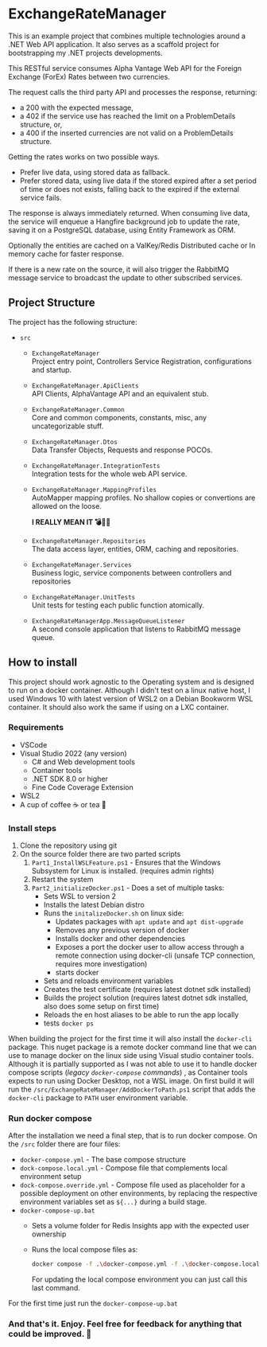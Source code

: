 # ExchangeRateManager

This is an example project that combines multiple technologies around a .NET Web API application. It also serves as a scaffold project for bootstrapping my .NET projects developments.

This RESTful service consumes Alpha Vantage Web API for the Foreign Exchange (ForEx) Rates between two currencies.

The request calls the third party API and processes the response, returning:
- a 200 with the expected message,
- a 402 if the service use has reached the limit on a ProblemDetails structure, or,
- a 400 if the inserted currencies are not valid on a ProblemDetails structure.

Getting the rates works on two possible ways.
 - Prefer live data, using stored data as fallback.
 - Prefer stored data, using live data if the stored expired after a set period of time or does not exists, falling back to the expired if the external service fails.

The response is always immediately returned. When consuming live data, the service will enqueue a Hangfire background job to update the rate, saving it on a PostgreSQL database, using Entity Framework as ORM.

Optionally the entities are cached on a ValKey/Redis Distributed cache or In memory cache for faster response.

If there is a new rate on the source, it will also trigger the RabbitMQ message service to broadcast the update to other subscribed services.

## Project Structure
The project has the following structure:

- `src`
  - `ExchangeRateManager`\
    Project entry point, Controllers Service Registration, configurations and startup.
  - `ExchangeRateManager.ApiClients`\
    API Clients, AlphaVantage API and an equivalent stub.
  - `ExchangeRateManager.Common`\
    Core and common components, constants, misc, any uncategorizable stuff.
  - `ExchangeRateManager.Dtos`\
    Data Transfer Objects, Requests and response POCOs.
  - `ExchangeRateManager.IntegrationTests`\
    Integration tests for the whole web API service.
  - `ExchangeRateManager.MappingProfiles`\
    AutoMapper mapping profiles. No shallow copies or convertions are allowed on the loose.

    **I REALLY MEAN IT 💣🔪💀**
  - `ExchangeRateManager.Repositories`\
    The data access layer, entities, ORM, caching and repositories.
  - `ExchangeRateManager.Services`\
    Business logic, service components between controllers and repositories
  - `ExchangeRateManager.UnitTests`\
    Unit tests for testing each public function atomically.
  - `ExchangeRateManagerApp.MessageQueueListener`\
    A second console application that listens to RabbitMQ message queue.
  
## How to install
This project should work agnostic to the Operating system and is designed to run on a docker container. Although I didn't test on a linux native host, I used  Windows 10 with latest version of WSL2 on a Debian Bookworm WSL container. It should also work the same if using on a LXC container.

### Requirements
- VSCode
- Visual Studio 2022 (any version)
  - C# and Web development tools
  - Container tools
  - .NET SDK 8.0 or higher
  - Fine Code Coverage Extension
- WSL2
- A cup of coffee ☕ or tea 🍵

### Install steps

1. Clone the repository using git
2. On the source folder there are two parted scripts
   1. `Part1_InstallWSLFeature.ps1` - Ensures that the Windows Subsystem for Linux is installed. (requires admin rights)
   2. Restart the system
   3. `Part2_initializeDocker.ps1` - Does a set of multiple tasks:
      - Sets WSL to version 2
      - Installs the latest Debian distro
      - Runs the `initalizeDocker.sh` on linux side:
        - Updates packages with `apt update` and `apt dist-upgrade`
        - Removes any previous version of docker
        - Installs docker and other dependencies
        - Exposes a port the docker user to allow access through a remote connection using docker-cli (unsafe TCP connection, requires more investigation)
        - starts docker
      - Sets and reloads environment variables
      - Creates the test certificate (requires latest dotnet sdk installed)
      - Builds the project solution (requires latest dotnet sdk installed, also does some setup on first time)
      - Reloads the en host aliases to be able to run the app locally
      - tests `docker ps`

When building the project for the first time it will also install the `docker-cli` package. This nuget package is a remote docker command line that we can use to manage docker on the linux side using Visual studio container tools. Although it is partially supported as I was not able to use it to handle docker compose scripts (*legacy `docker-compose` commands*) , as Container tools expects to run using Docker Desktop, not a WSL image. On first build it will run the `/src/ExchangeRateManager/AddDockerToPath.ps1` script that adds the `docker-cli` package to `PATH` user environment variable.

### Run docker compose

After the installation we need a final step, that is to run docker compose.
On the `/src` folder there are four files:
- `docker-compose.yml` - The base compose structure
- `dock-compose.local.yml` - Compose file that complements local environment setup
- `dock-compose.override.yml` - Compose file used as placeholder for a possible deployment on other environments, by replacing the respective environment variables set as `${...}` during a build stage.
- `docker-compose-up.bat`
  - Sets a volume folder for Redis Insights app with the expected user ownership
  - Runs the local compose files as:

    ```sh
    docker compose -f .\docker-compose.yml -f .\docker-compose.local.yml up -d
    ```
    For updating the local compose environment you can just call this last command.

For the first time just run the `docker-compose-up.bat`

### And that's it. Enjoy. Feel free for feedback for anything that could be improved. 🍺